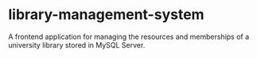 # library-management-system
A frontend application for managing the resources and memberships of a university library stored in MySQL Server.

